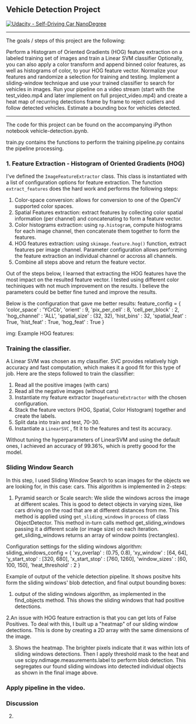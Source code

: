 ## Vehicle Detection Project
[![Udacity - Self-Driving Car NanoDegree](https://s3.amazonaws.com/udacity-sdc/github/shield-carnd.svg)](http://www.udacity.com/drive)

---
The goals / steps of this project are the following:

Perform a Histogram of Oriented Gradients (HOG) feature extraction on a labeled training set of images and train a Linear SVM classifier
Optionally, you can also apply a color transform and append binned color features, as well as histograms of color, to your HOG feature vector.
Normalize your features and randomize a selection for training and testing.
Implement a sliding-window technique and use your trained classifier to search for vehicles in images.
Run your pipeline on a video stream (start with the test_video.mp4 and later implement on full project_video.mp4) and create a heat map of recurring detections frame by frame to reject outliers and follow detected vehicles.
Estimate a bounding box for vehicles detected.

--- 

The code for this project can be found on the accompanying iPython notebook vehicle-detection.ipynb. 

train.py contains the functions to perform the training
pipeline.py contains the pipeline processing. 


### 1. Feature Extraction - Histogram of Oriented Gradients (HOG)

I've defined the `ImageFeatureExtractor` class. This class is instantiated with a list of configuration options for feature extraction. 
The function `extract_features` does the hard work and performs the following steps:
1. Color-space conversion: allows for conversion to one of the OpenCV supported color spaces.
2. Spatial Features extraction: extract features by collecting color spatial information (per channel) and concatenating to form a feature vector.
3. Color histograms extraction: using `np.histogram`, compute histograms for each image channel, then concatenate them together to form the features. 
4. HOG features extraction: using `skimage.feature.hog()` function, extract features per image channel. Parameter configuration allows performing the feature extraction an individual channel or accross all channels. 
5. Combine all steps above and return the feature vector. 

Out of the steps below, I learned that extracting the HOG features have the most impact on the resulted feature vector. I tested using different color techiniques with not much improvement on the results. 
I believe the parameters could be better fine tuned and improve the results. 

Below is the configuration that gave me better results:
feature_config = {
    'color_space' : 'YCrCb',
    'orient' : 9,
    'pix_per_cell' : 8,
    'cell_per_block' : 2,
    'hog_channel' : 'ALL',
    'spatial_size' : (32, 32),
    'hist_bins' : 32,
    'spatial_feat' : True,
    'hist_feat' : True,
    'hog_feat' : True
}

img: Example HOG features:


### Training the classifier. 
A Linear SVM was chosen as my classifier. SVC provides relatively high accuracy and fast computation, which makes it a good fit for this type of job. 
Here are the steps followed to train the classifier:
1. Read all the positive images (with cars)
2. Read all the negative images (without cars)
3. Instantiate my feature extractor `ImageFeatureExtractor` with the chosen configuration.
4. Stack the feature vectors (HOG, Spatial, Color Histogram) together and create the labels. 
5. Split data into train and test, 70-30. 
6. Instantiate a `LinearSVC` , fit it to the features and test its accuracy. 

Without tuning the hyperparameters of LinearSVM and using the default ones, I achieved an accuracy of 99.36%, which is pretty goood for the model.


### Sliding Window Search
In this step, I used Sliding Window Search to scan images for the objects we are looking for, in this case: cars. This algorithm is implemented in 2-steps: 
1. Pyramid search or Scale search: We slide the windows across the image at different scales. This is good to detect objects in varying sizes, like cars driving on the road that are at different distances from me.  This method is applied using `get_sliding_windows` in  `process` of class ObjectDetector. 
This method in-turn calls method get_sliding_windows passing it a different scale (or image size) on each iteration. get_sliding_windows returns an array of window points (rectangles). 

Configuration settings for the sliding windows algorithm:
sliding_windows_config = {
    'xy_overlap' : (0.75, 0.8),
    'xy_window' : [64, 64],
    'y_start_stop' : [320, 680],
    'x_start_stop' : [760, 1260],
    'window_sizes' : [60, 100, 150],
    'heat_threshold' : 2
}


Example of output of the vehicle detection pipeline. It shows positve hits form the sliding windows' blob detection, and final output bounding boxes:


1. output of the sliding windows algorithm, as implemented in the find_objects method. 
This shows the sliding windows that had positive detections. 

2.An issue with HOG feature extraction is that you can get lots of False Positives. To deal with this, I built up a "heatmap" of our sliding window detections. 
This is done by creating a 2D array with the same dimensions of the image. 

3. Shows the heatmap. The brighter pixels indicate that it was within lots of sliding windows detections. Then I apply threshold mask to the heat and use scipy.ndimage.measurements.label to perform blob detection.
This segregates our found sliding windows into detected individual objects as shown in the final image above. 


### Apply pipeline in the video. 


### Discussion


2. 